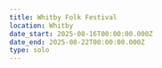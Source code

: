 ```yaml
---
title: Whitby Folk Festival
location: Whitby
date_start: 2025-08-16T00:00:00.000Z
date_end: 2025-08-22T00:00:00.000Z
type: solo
---
```


